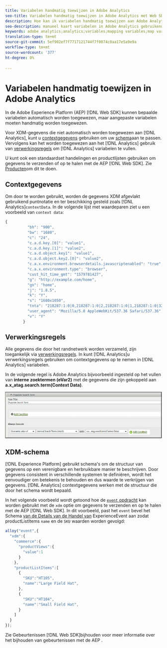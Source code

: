 ```yaml
---
title: Variabelen handmatig toewijzen in Adobe Analytics
seo-title: Variabelen handmatig toewijzen in Adobe Analytics met Web SDK
description: Hoe kan ik variabelen handmatig toewijzen aan Adobe Analytics met behulp van verwerkingsregels
seo-description: manueel kaart variabelen in Adobe Analytics gebruikend verwerkingsregels met Web SDK
keywords: adobe analytics;analytics;variables;mapping variables;map variables;contextData;context Data;Processing rules;rules;xdm;schema;
translation-type: tm+mt
source-git-commit: 5ef902ef7f7717121744f7f0074c0aa17e5a9e9a
workflow-type: tm+mt
source-wordcount: '377'
ht-degree: 0%

---
```



# Variabelen handmatig toewijzen in Adobe Analytics

In de Adobe Experience Platform (AEP) [!DNL Web SDK] kunnen bepaalde variabelen automatisch worden toegewezen, maar aangepaste variabelen moeten handmatig worden toegewezen.

Voor XDM-gegevens die niet automatisch worden toegewezen aan [!DNL Analytics], kunt u [contextgegevens](https://docs.adobe.com/content/help/en/analytics/implementation/vars/page-vars/contextdata.html) gebruiken om uw [schema](https://docs.adobe.com/content/help/en/experience-platform/xdm/schema/composition.html)aan te passen. Vervolgens kan het worden toegewezen aan het [!DNL Analytics] gebruik van [verwerkingsregels](https://docs.adobe.com/content/help/en/analytics/admin/admin-tools/processing-rules/processing-rules-configuration/t-processing-rules.html) om [!DNL Analytics] variabelen te vullen.

U kunt ook een standaardset handelingen en productlijsten gebruiken om gegevens te verzenden of op te halen met de AEP [!DNL Web SDK]. Zie [Producten](https://docs.adobe.com/content/help/en/experience-platform/edge/implement/commerce.html)om dit te doen.

## Contextgegevens

Om door te worden gebruikt, worden de gegevens XDM afgevlakt gebruikend puntnotatie en ter beschikking gesteld zoals [!DNL Analytics]`contextData`. In de volgende lijst met waardeparen ziet u een voorbeeld van `context data`:

```javascript
{
          "bh": "900",
          "bw": "1680",
          "c": "24",
          "c.a.d.key.[0]": "value1",
          "c.a.d.key.[1]": "value2",
          "c.a.d.object.key1": "value1",
          "c.a.d.object.key2.[0]": "value2",
          "c.a.x.environment.browserdetails.javascriptenabled": "true",
          "c.a.x.environment.type": "browser",
          "cust_hit_time_gmt": "1579781427",
          "g": "http://example.com/home",
          "gn": "home",
          "j": "1.8.5",
          "k": "Y",
          "s": "1680x1050",
          "tnta": "218287:1:0|0,218287:1:0|2,218287:1:0|1,218287:1:0|32767,218287:1:0|1,218287:1:0|0,218287:1:0|1,218287:1:0|0,218287:1:0|1",
          "user_agent": "Mozilla/5.0 AppleWebKit/537.36 Safari/537.36",
          "v": "Y"
        }
```

## Verwerkingsregels

Alle gegevens die door het randnetwerk worden verzameld, zijn toegankelijk via [verwerkingsregels](https://docs.adobe.com/content/help/en/analytics/admin/admin-tools/processing-rules/processing-rules-configuration/t-processing-rules.html). In kunt [!DNL Analytics]u verwerkingsregels gebruiken om contextgegevens op te nemen in [!DNL Analytics] variabelen.

In de volgende regel is Adobe Analytics bijvoorbeeld ingesteld op het vullen van **interne zoektermen (eVar2)** met de gegevens die zijn gekoppeld aan **a.x_atag.search.term(Context Data)**.

![](assets/examplerule.png)


## XDM-schema

[!DNL Experience Platform] gebruikt schema&#39;s om de structuur van gegevens op een verenigbare en herbruikbare manier te beschrijven. Door gegevens consistent in verschillende systemen te definiëren, wordt het eenvoudiger om betekenis te behouden en dus waarde te verkrijgen van gegevens. [!DNL Analytics] contextgegevens werken met de structuur die door het schema wordt bepaald.

In het volgende voorbeeld wordt getoond hoe de [`event` opdracht](https://docs.adobe.com/content/help/en/experience-platform/edge/fundamentals/tracking-events.html) kan worden gebruikt met de `xdm` optie om gegevens te verzenden en op te halen met de AEP [!DNL Web SDK]. In dit voorbeeld, past het `event` bevel het Schema [van de Details van de Handel van](https://github.com/adobe/xdm/blob/1c22180490558e3c13352fe3e0540cb7e93c69ca/docs/reference/context/experienceevent-commerce.schema.md) ExperienceEvent aan zodat productListItems `name` en de `SKU` waarden worden gevolgd:


```javascript
alloy("event",{
  "xdm":{
    "commerce":{
      "productViews":{
        "value":1
      }
    },
    "productListItems":[
      {
        "SKU":"HT105",
        "name":"Large Field Hat",
      },
      {
        "SKU":"HT104",
        "name":"Small Field Hat",
      }
    ]
  }
});
```

Zie Gebeurtenissen [!DNL Web SDK]bijhouden voor meer informatie over het bijhouden van gebeurtenissen met de AEP [](https://docs.adobe.com/content/help/en/experience-platform/edge/fundamentals/tracking-events.html).
